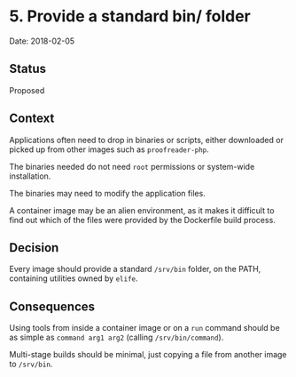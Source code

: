 # 5. Provide a standard bin/ folder

Date: 2018-02-05

## Status

Proposed

## Context

Applications often need to drop in binaries or scripts, either downloaded or picked up from other images such as `proofreader-php`.

The binaries needed do not need `root` permissions or system-wide installation.

The binaries may need to modify the application files.

A container image may be an alien environment, as it makes it difficult to find out which of the files were provided by the Dockerfile build process.

## Decision

Every image should provide a standard `/srv/bin` folder, on the PATH, containing utilities owned by `elife`.

## Consequences

Using tools from inside a container image or on a `run` command should be as simple as `command arg1 arg2` (calling `/srv/bin/command`).

Multi-stage builds should be minimal, just copying a file from another image to `/srv/bin`.

